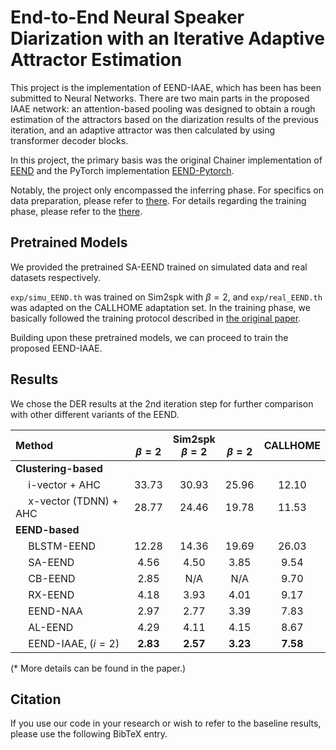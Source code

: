 # End-to-End Neural Speaker Diarization with an Iterative Adaptive Attractor Estimation

This project is the implementation of EEND-IAAE, which has been has been submitted to Neural Networks. There are two main parts in the proposed IAAE network: an attention-based pooling was designed to obtain a rough estimation of the attractors based on the diarization results of the previous iteration, and an adaptive attractor was then calculated by using transformer decoder blocks.

In this project, the primary basis was the original Chainer implementation of [EEND](https://github.com/hitachi-speech/EEND) and the PyTorch implementation [EEND-Pytorch](https://github.com/Xflick/EEND_PyTorch).

Notably, the project only encompassed the inferring phase. For specifics on data preparation, please refer to [there](https://github.com/hitachi-speech/EEND/blob/master/egs/callhome/v1/run_prepare_shared.sh). For details regarding the training phase, please refer to the [there](https://github.com/Xflick/EEND_PyTorch/blob/master/run.sh).

## Pretrained Models
We provided the pretrained SA-EEND trained on simulated data and real datasets respectively.

`exp/simu_EEND.th` was trained on Sim2spk with $\beta = 2$, and `exp/real_EEND.th` was adapted on the CALLHOME adaptation set. In the training phase, we basically followed the training protocol described in [the original paper](https://arxiv.org/abs/2003.02966).

Building upon these pretrained models, we can proceed to train the proposed EEND-IAAE.

## Results

We chose the DER results at the 2nd iteration step for further comparison with other different variants of the EEND.

| Method |  <br> $\beta = 2$ | Sim2spk <br> $\beta = 2$ |  <br> $\beta = 2$ | CALLHOME |
|:-|:-:|:-:|:-:|:-:|
| __Clustering-based__ |
| &emsp; i-vector + AHC | 33.73 | 30.93 | 25.96 | 12.10 |
| &emsp; x-vector (TDNN) + AHC | 28.77 | 24.46 | 19.78 | 11.53 |
| __EEND-based__ |
| &emsp; BLSTM-EEND | 12.28 | 14.36 | 19.69 | 26.03 |
| &emsp; SA-EEND | 4.56 | 4.50 | 3.85 | 9.54 |
| &emsp; CB-EEND | 2.85 | N/A | N/A | 9.70 |
| &emsp; RX-EEND | 4.18 | 3.93 | 4.01 | 9.17 |
| &emsp; EEND-NAA | 2.97 | 2.77 | 3.39 | 7.83 |
| &emsp; AL-EEND | 4.29 | 4.11 | 4.15 | 8.67 |
| &emsp; EEND-IAAE, $(i=2)$ | __2.83__ | __2.57__ | __3.23__ | __7.58__ |

(\* More details can be found in the paper.)


## Citation
If you use our code in your research or wish to refer to the baseline results, please use the following BibTeX entry.
```

```
